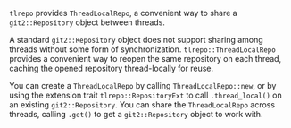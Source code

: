 `tlrepo` provides `ThreadLocalRepo`, a convenient way to share a
`git2::Repository` object between threads.

A standard `git2::Repository` object does not support sharing among threads
without some form of synchronization. `tlrepo::ThreadLocalRepo` provides a
convenient way to reopen the same repository on each thread, caching the opened
repository thread-locally for reuse.

You can create a `ThreadLocalRepo` by calling `ThreadLocalRepo::new`, or by
using the extension trait `tlrepo::RepositoryExt` to call `.thread_local()` on
an existing `git2::Repository`. You can share the `ThreadLocalRepo` across
threads, calling `.get()` to get a `git2::Repository` object to work with.

